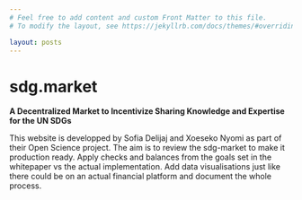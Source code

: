 ```yaml
---
# Feel free to add content and custom Front Matter to this file.
# To modify the layout, see https://jekyllrb.com/docs/themes/#overriding-theme-defaults

layout: posts
---
```


# sdg.market

**A Decentralized Market to Incentivize Sharing Knowledge and Expertise for the UN SDGs**

This website is developped by Sofia Delijaj and Xoeseko Nyomi as part of their Open Science project.
The aim is to review the sdg-market to make it production ready. Apply checks and balances
from the goals set in the whitepaper vs the actual implementation. Add data visualisations
just like there could be on an actual financial platform and document the whole process.
